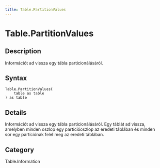 ```yaml
---
title: Table.PartitionValues
---
```


# Table.PartitionValues


## Description

Információt ad vissza egy tábla particionálásáról.


## Syntax

```powerquery
Table.PartitionValues(
    table as table
) as table
```


## Details

Információt ad vissza egy tábla particionálásáról. Egy táblát ad vissza, amelyben minden oszlop egy partícióoszlop az eredeti táblában és minden sor egy partíciónak felel meg az eredeti táblában.



## Category
Table.Information
